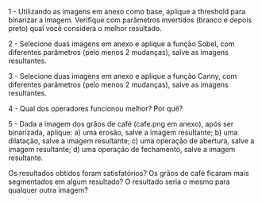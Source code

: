 1 - Utilizando as imagens em anexo como base, aplique a threshold para binarizar a imagem. Verifique com parâmetros invertidos (branco e depois preto) qual você considera o melhor resultado. 

2 - Selecione duas imagens em anexo e aplique a função Sobel, com diferentes parâmetros (pelo menos 2 mudanças), salve as imagens resultantes.

3 - Selecione duas imagens em anexo e aplique a função Canny, com diferentes parâmetros (pelo menos 2 mudanças), salve as imagens resultantes.

4 - Qual dos operadores funcionou melhor? Por quê?

5 - Dada a imagem dos grãos de café (cafe.png em anexo), após ser binarizada, aplique:
a) uma erosão, salve a imagem resultante;
b) uma dilatação, salve a imagem resultante;
c) uma operação de abertura, salve a imagem resultante;
d) uma operação de fechamento, salve a imagem resultante.

Os resultados obtidos foram satisfatórios? Os grãos de café ficaram mais segmentados em algum resultado? O resultado seria o mesmo para qualquer outra imagem?